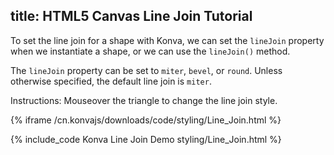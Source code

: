 title: HTML5 Canvas Line Join Tutorial
---

To set the line join for a shape with Konva, we can set the `lineJoin` property when we instantiate a shape, or we can use the `lineJoin()` method.

The `lineJoin` property can be set to `miter`, `bevel`, or `round`.  Unless otherwise specified, the default line join is `miter`.

Instructions: Mouseover the triangle to change the line join style.

{% iframe /cn.konvajs/downloads/code/styling/Line_Join.html %}

{% include_code Konva Line Join Demo styling/Line_Join.html %}